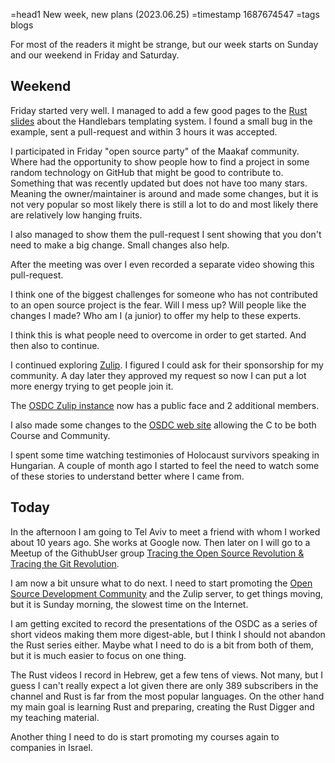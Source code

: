 =head1 New week, new plans (2023.06.25)
=timestamp 1687674547
=tags blogs



For most of the readers it might be strange, but our week starts on Sunday and our weekend in Friday and Saturday.



<h2>Weekend</h2>

Friday started very well. I managed to add a few good pages to the <a href="https://code-maven.com/slides/rust/">Rust slides</a> about
the Handlebars templating system. I found a small bug in the example, sent a pull-request and within 3 hours it was accepted.

I participated in Friday "open source party" of the Maakaf community. Where had the opportunity to show people how to find a project
in some random technology on GitHub that might be good to contribute to. Something that was recently updated but does not have
too many stars. Meaning the owner/maintainer is around and made some changes, but it is not very popular so most likely there is still a lot to
do and most likely there are relatively low hanging fruits.

I also managed to show them the pull-request I sent showing that you don't need to make a big change. Small changes also help.

After the meeting was over I even recorded a separate video showing this pull-request.

I think one of the biggest challenges for someone who has not contributed to an open source project is the fear. Will I mess up?
Will people like the changes I made? Who am I (a junior) to offer my help to these experts.

I think this is what people need to overcome in order to get started. And then also to continue.

I continued exploring <a href="https://zulip.com/">Zulip</a>. I figured I could ask for their sponsorship for my community.
A day later they approved my request so now I can put a lot more energy trying to get people join it.

The <a href="https://osdc.zulipchat.com/">OSDC Zulip instance</a> now has a public face and 2 additional members.

I also made some changes to the <a href="https://osdc.code-maven.com/">OSDC web site</a> allowing the C to be both Course and Community.

I spent some time watching testimonies of Holocaust survivors speaking in Hungarian. A couple of month ago I started to feel the need
to watch some of these stories to understand better where I came from.

<h2>Today</h2>

In the afternoon I am going to Tel Aviv to meet a friend with whom I worked about 10 years ago. She works at Google now.
Then later on I will go to a Meetup of the GithubUser group <a href="https://www.meetup.com/github-user-group/events/293909064/">Tracing the Open Source Revolution & Tracing the Git Revolution</a>.

I am now a bit unsure what to do next. I need to start promoting the [Open Source Development Community](https://osdc.code-maven.com/community) and the Zulip server, to get things moving,
but it is Sunday morning, the slowest time on the Internet.

I am getting excited to record the presentations of the OSDC as a series of short videos making them more digest-able,
but I think I should not abandon the Rust series either. Maybe what I need to do is a bit from both of them,
but it is much easier to focus on one thing.

The Rust videos I record in Hebrew, get a few tens of views. Not many, but I guess I can't really expect a lot given there are only 389 subscribers
in the channel and Rust is far from the most popular languages. On the other hand my main goal is learning Rust and preparing,
creating the Rust Digger and my teaching material.

Another thing I need to do is start promoting my courses again to companies in Israel.

